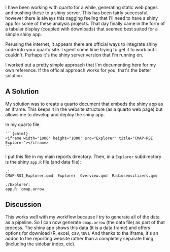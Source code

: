 
I have been working with quarto for a while, generating static web pages and pushing these to a shiny server. This has been fairly successful, however there is always this nagging feeling that I'll need to have a shiny app for some of these analysis projects. That day finally came in the form of a tabular display (coupled with downloads) that seemed best suited for a simple shiny app.

Perusing the internet, it appears there are official ways to integrate shiny code into your quarto site. I spent some time trying to get it to work but I couldn't. Perhaps it's the shiny server version that I'm running on.

I worked out a pretty simple approach that I'm documenting here for my own reference. If the official approach works for you, that's the better solution.

## A Solution
My solution was to create a quarto document that embeds the shiny app as an iframe. This keeps it in the website structure (as a quarto web page) but allows me to develop and deploy the shiny app.

In my quarto file:
````
```{=html}
<iframe width="1000" height="1000" src="Explorer" title="CMAP-RSI Explorer"></iframe>
```
````
I put this file in my main reports directory. Then, in a `Explorer` subdirectory is the shiny `app.R` file (and data file):
```
.:
CMAP-RSI_Explorer.qmd  Explorer  Overview.qmd  Radiosensitizers.qmd

./Explorer:
app.R  cmap.arrow
```

## Discussion
This works well with my workflow because I try to generate all of the data as a pipeline. So I can now generate `cmap.arrow` (the data file) as part of that process. The shiny app shows this data (it is a data.frame) and offers options for download (R, excel, csv, tsv). And thanks to the iframe, it's an addon to the reporting website rather than a completely separate thing (including the sidebar index, etc).

